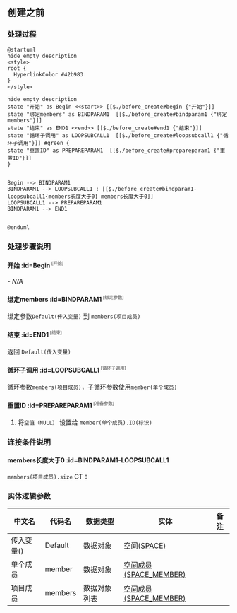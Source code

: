 ## 创建之前 <!-- {docsify-ignore-all} -->

   

### 处理过程

```plantuml
@startuml
hide empty description
<style>
root {
  HyperlinkColor #42b983
}
</style>

hide empty description
state "开始" as Begin <<start>> [[$./before_create#begin {"开始"}]]
state "绑定members" as BINDPARAM1  [[$./before_create#bindparam1 {"绑定members"}]]
state "结束" as END1 <<end>> [[$./before_create#end1 {"结束"}]]
state "循环子调用" as LOOPSUBCALL1  [[$./before_create#loopsubcall1 {"循环子调用"}]] #green {
state "重置ID" as PREPAREPARAM1  [[$./before_create#prepareparam1 {"重置ID"}]]
}


Begin --> BINDPARAM1
BINDPARAM1 --> LOOPSUBCALL1 : [[$./before_create#bindparam1-loopsubcall1{members长度大于0} members长度大于0]]
LOOPSUBCALL1 --> PREPAREPARAM1
BINDPARAM1 --> END1


@enduml
```


### 处理步骤说明

#### 开始 :id=Begin<sup class="footnote-symbol"> <font color=gray size=1>[开始]</font></sup>



*- N/A*
#### 绑定members :id=BINDPARAM1<sup class="footnote-symbol"> <font color=gray size=1>[绑定参数]</font></sup>



绑定参数`Default(传入变量)` 到 `members(项目成员)`
#### 结束 :id=END1<sup class="footnote-symbol"> <font color=gray size=1>[结束]</font></sup>



返回 `Default(传入变量)`

#### 循环子调用 :id=LOOPSUBCALL1<sup class="footnote-symbol"> <font color=gray size=1>[循环子调用]</font></sup>



循环参数`members(项目成员)`，子循环参数使用`member(单个成员)`
#### 重置ID :id=PREPAREPARAM1<sup class="footnote-symbol"> <font color=gray size=1>[准备参数]</font></sup>



1. 将`空值（NULL）` 设置给  `member(单个成员).ID(标识)`


### 连接条件说明
#### members长度大于0 :id=BINDPARAM1-LOOPSUBCALL1

`members(项目成员).size` GT `0`


### 实体逻辑参数

|    中文名   |    代码名    |  数据类型    |  实体   |备注 |
| --------| --------| -------- | -------- | --------   |
|传入变量(<i class="fa fa-check"/></i>)|Default|数据对象|[空间(SPACE)](module/Wiki/Space.md)||
|单个成员|member|数据对象|[空间成员(SPACE_MEMBER)](module/Wiki/Space_member.md)||
|项目成员|members|数据对象列表|[空间成员(SPACE_MEMBER)](module/Wiki/Space_member.md)||
